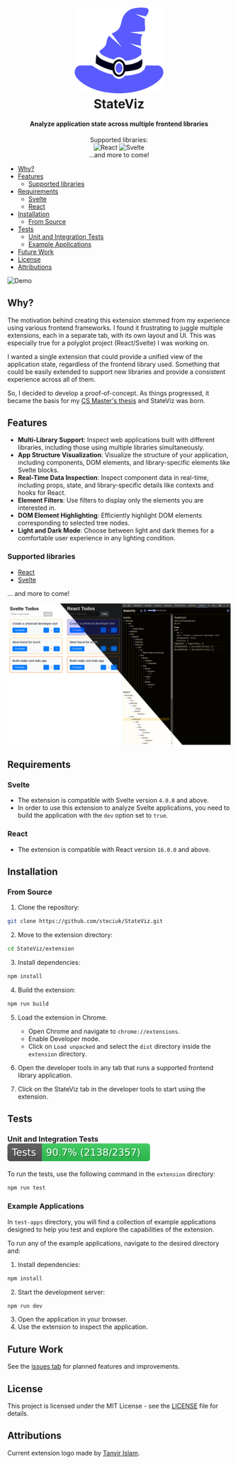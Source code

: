 <h1 align="center">
  <img src="extension/src/assets/icons/enabled-512.png" width=200 alt="Logo">
  <br>
  StateViz
</h1>

<h4 align="center">
  Analyze application state across multiple frontend libraries
</h4>

<div align="center">
  Supported libraries:
  <div>
    <img src="https://img.shields.io/badge/React-20232A?style=for-the-badge&logo=react&logoColor=61DAFB" alt="React"> 
    <img src="https://img.shields.io/badge/Svelte-4A4A55?style=for-the-badge&logo=svelte&logoColor=FF3E00" alt="Svelte">
  </div>
  ...and more to come!
</div>

- [Why?](#why)
- [Features](#features)
  - [Supported libraries](#supported-libraries)
- [Requirements](#requirements)
  - [Svelte](#svelte)
  - [React](#react)
- [Installation](#installation)
  - [From Source](#from-source)
- [Tests](#tests)
  - [Unit and Integration Tests ](#unit-and-integration-tests-)
  - [Example Applications](#example-applications)
- [Future Work](#future-work)
- [License](#license)
- [Attributions](#attributions)

![Demo](doc/demo.gif)

## Why?
The motivation behind creating this extension stemmed from my experience using various frontend frameworks. I found it frustrating to juggle multiple extensions, each in a separate tab, with its own layout and UI. This was especially true for a polyglot project (React/Svelte) I was working on.

I wanted a single extension that could provide a unified view of the application state, regardless of the frontend library used. Something that could be easily extended to support new libraries and provide a consistent experience across all of them.

So, I decided to develop a proof-of-concept. As things progressed, it became the basis for my [CS Master's thesis](#thesis) and StateViz was born.

## Features
- **Multi-Library Support**: Inspect web applications built with different libraries, including those using multiple libraries simultaneously.
- **App Structure Visualization**: Visualize the structure of your application, including components, DOM elements, and library-specific elements like Svelte blocks.
- **Real-Time Data Inspection**: Inspect component data in real-time, including props, state, and library-specific details like contexts and hooks for React.
- **Element Filters**: Use filters to display only the elements you are interested in.
- **DOM Element Highlighting**: Efficiently highlight DOM elements corresponding to selected tree nodes.
- **Light and Dark Mode**: Choose between light and dark themes for a comfortable user experience in any lighting condition.


### Supported libraries
- [React](https://react.dev/)
- [Svelte](https://svelte.dev/)

... and more to come!

![Screenshot](doc/screenshots/todo-split.png)

## Requirements
### Svelte
- The extension is compatible with Svelte version `4.0.0` and above.
- In order to use this extension to analyze Svelte applications, you need to build the application with the `dev` option set to `true`.

### React
- The extension is compatible with React version `16.0.0` and above.

## Installation
<!-- ### Chrome Web Store
The extension is available on the Chrome Web Store. You can install it from [here](https://chrome.google.com/webstore/detail/stateviz/).
1. Open the developer tools in any tab that runs a supported frontend library application.
2. Click on the StateViz tab in the developer tools to start using the extension. -->

### From Source
1. Clone the repository:
```bash
git clone https://github.com/steciuk/StateViz.git
```
2. Move to the extension directory:
```bash
cd StateViz/extension
```
3. Install dependencies:
```bash
npm install
```
4. Build the extension:
```bash
npm run build
```
5. Load the extension in Chrome.
   - Open Chrome and navigate to `chrome://extensions`.
   - Enable Developer mode.
   - Click on `Load unpacked` and select the `dist` directory inside the `extension` directory.

6. Open the developer tools in any tab that runs a supported frontend library application.
7. Click on the StateViz tab in the developer tools to start using the extension.

## Tests
### Unit and Integration Tests <img src="doc/badges/badge.svg" alt="Tests badge">

To run the tests, use the following command in the `extension` directory:

```bash
npm run test
```
### Example Applications
In `test-apps` directory, you will find a collection of example applications designed to help you test and explore the capabilities of the extension.

To run any of the example applications, navigate to the desired directory and:

1. Install dependencies:
```bash
npm install
```
2. Start the development server:
```bash
npm run dev
```
3. Open the application in your browser.
4. Use the extension to inspect the application.

<!-- ## Thesis
The thesis document can be found [here](doc/thesis.pdf).  -->


## Future Work
See the [issues tab](https://github.com/steciuk/StateViz/issues) for planned features and improvements.

## License
This project is licensed under the MIT License - see the [LICENSE](LICENSE) file for details.

## Attributions
Current extension logo made by [Tanvir Islam](https://thenounproject.com/creator/tanvirislam/).

